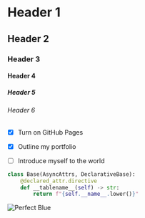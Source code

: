 # Header 1
## Header 2
### Header 3
#### Header 4
##### Header 5
###### Header 6

- [x] Turn on GitHub Pages
- [x] Outline my portfolio
- [ ] Introduce myself to the world


```python
class Base(AsyncAttrs, DeclarativeBase):
    @declared_attr.directive
    def __tablename__(self) -> str:
        return f"{self.__name__.lower()}"
```


![Perfect Blue](https://external-content.duckduckgo.com/iu/?u=https%3A%2F%2Fimages5.alphacoders.com%2F109%2F1098378.jpg&f=1&nofb=1&ipt=f1d03afd9b6227725bd51cf6bff44dea874d5628c23d9a34df8c4669bc57ba27)
